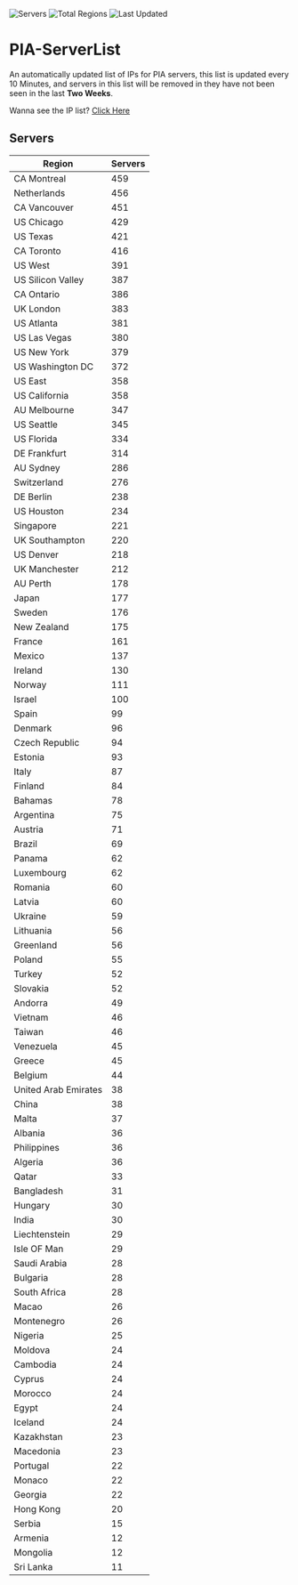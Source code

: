 ![Servers](https://img.shields.io/badge/Servers-13,582-darkgreen)
![Total Regions](https://img.shields.io/badge/Total_Regions-97-darkgreen)
![Last Updated](https://img.shields.io/badge/Last_Updated-April_29_2024_20:50_EDT-darkgreen)

# PIA-ServerList
An automatically updated list of IPs for PIA servers, this list is updated every 10 Minutes, and servers in this list will be removed in they have not been seen in the last **Two Weeks**.

Wanna see the IP list? [Click Here](./servers.json)

## Servers
| Region               | Servers |
|----------------------|---------|
| CA Montreal | 459 |
| Netherlands | 456 |
| CA Vancouver | 451 |
| US Chicago | 429 |
| US Texas | 421 |
| CA Toronto | 416 |
| US West | 391 |
| US Silicon Valley | 387 |
| CA Ontario | 386 |
| UK London | 383 |
| US Atlanta | 381 |
| US Las Vegas | 380 |
| US New York | 379 |
| US Washington DC | 372 |
| US East | 358 |
| US California | 358 |
| AU Melbourne | 347 |
| US Seattle | 345 |
| US Florida | 334 |
| DE Frankfurt | 314 |
| AU Sydney | 286 |
| Switzerland | 276 |
| DE Berlin | 238 |
| US Houston | 234 |
| Singapore | 221 |
| UK Southampton | 220 |
| US Denver | 218 |
| UK Manchester | 212 |
| AU Perth | 178 |
| Japan | 177 |
| Sweden | 176 |
| New Zealand | 175 |
| France | 161 |
| Mexico | 137 |
| Ireland | 130 |
| Norway | 111 |
| Israel | 100 |
| Spain | 99 |
| Denmark | 96 |
| Czech Republic | 94 |
| Estonia | 93 |
| Italy | 87 |
| Finland | 84 |
| Bahamas | 78 |
| Argentina | 75 |
| Austria | 71 |
| Brazil | 69 |
| Panama | 62 |
| Luxembourg | 62 |
| Romania | 60 |
| Latvia | 60 |
| Ukraine | 59 |
| Lithuania | 56 |
| Greenland | 56 |
| Poland | 55 |
| Turkey | 52 |
| Slovakia | 52 |
| Andorra | 49 |
| Vietnam | 46 |
| Taiwan | 46 |
| Venezuela | 45 |
| Greece | 45 |
| Belgium | 44 |
| United Arab Emirates | 38 |
| China | 38 |
| Malta | 37 |
| Albania | 36 |
| Philippines | 36 |
| Algeria | 36 |
| Qatar | 33 |
| Bangladesh | 31 |
| Hungary | 30 |
| India | 30 |
| Liechtenstein | 29 |
| Isle OF Man | 29 |
| Saudi Arabia | 28 |
| Bulgaria | 28 |
| South Africa | 28 |
| Macao | 26 |
| Montenegro | 26 |
| Nigeria | 25 |
| Moldova | 24 |
| Cambodia | 24 |
| Cyprus | 24 |
| Morocco | 24 |
| Egypt | 24 |
| Iceland | 24 |
| Kazakhstan | 23 |
| Macedonia | 23 |
| Portugal | 22 |
| Monaco | 22 |
| Georgia | 22 |
| Hong Kong | 20 |
| Serbia | 15 |
| Armenia | 12 |
| Mongolia | 12 |
| Sri Lanka | 11 |